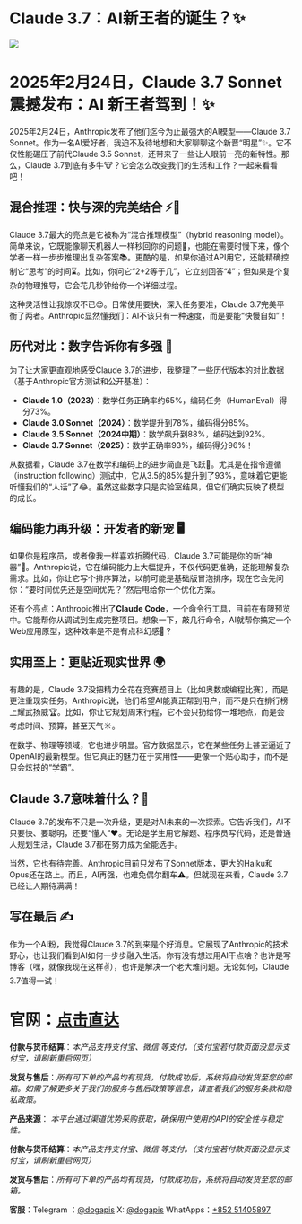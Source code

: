 # Claude 3.7：AI新王者的诞生？✨

![](https://dogapi.ai/wp-content/uploads/2025/02/image.jpg)

# 2025年2月24日，Claude 3.7 Sonnet 震撼发布：AI 新王者驾到！✨

2025年2月24日，Anthropic发布了他们迄今为止最强大的AI模型——Claude 3.7 Sonnet。作为一名AI爱好者，我迫不及待地想和大家聊聊这个新晋“明星”✨。它不仅性能碾压了前代Claude 3.5 Sonnet，还带来了一些让人眼前一亮的新特性。那么，Claude 3.7到底有多牛🐮？它会怎么改变我们的生活和工作？一起来看看吧！

## 混合推理：快与深的完美结合 ⚡🧠

Claude 3.7最大的亮点是它被称为“混合推理模型”（hybrid reasoning model）。简单来说，它既能像聊天机器人一样秒回你的问题💬，也能在需要时慢下来，像个学者一样一步步推理出复杂答案📚。更酷的是，如果你通过API用它，还能精确控制它“思考”的时间⌛。比如，你问它“2+2等于几”，它立刻回答“4”；但如果是个复杂的物理推导，它会花几秒钟给你一个详细过程。

这种灵活性让我惊叹不已😍。日常使用要快，深入任务要准，Claude 3.7完美平衡了两者。Anthropic显然懂我们：AI不该只有一种速度，而是要能“快慢自如”！

## 历代对比：数字告诉你有多强 💪

为了让大家更直观地感受Claude 3.7的进步，我整理了一些历代版本的对比数据（基于Anthropic官方测试和公开基准）：

- **Claude 1.0（2023）**：数学任务正确率约65%，编码任务（HumanEval）得分73%。
- **Claude 3.0 Sonnet（2024）**：数学提升到78%，编码得分85%。
- **Claude 3.5 Sonnet（2024中期）**：数学飙升到88%，编码达到92%。
- **Claude 3.7 Sonnet（2025）**：数学正确率93%，编码得分96%！

从数据看，Claude 3.7在数学和编码上的进步简直是飞跃🚀。尤其是在指令遵循（instruction following）测试中，它从3.5的85%提升到了93%，意味着它更能听懂我们的“人话”了😂。虽然这些数字只是实验室结果，但它们确实反映了模型的成长。

## 编码能力再升级：开发者的新宠 🖥️

如果你是程序员，或者像我一样喜欢折腾代码，Claude 3.7可能是你的新“神器”🔧。Anthropic说，它在编码能力上大幅提升，不仅代码更准确，还能理解复杂需求。比如，你让它写个排序算法，以前可能是基础版冒泡排序，现在它会先问你：“要时间优先还是空间优先？”然后甩给你一个优化方案。

还有个亮点：Anthropic推出了**Claude Code**，一个命令行工具，目前在有限预览中。它能帮你从调试到生成完整项目。想象一下，敲几行命令，AI就帮你搞定一个Web应用原型，这种效率是不是有点科幻感🌌？

## 实用至上：更贴近现实世界 🌍

有趣的是，Claude 3.7没把精力全花在竞赛题目上（比如奥数或编程比赛），而是更注重现实任务。Anthropic说，他们希望AI能真正帮到用户，而不是只在排行榜上耀武扬威🏆。比如，你让它规划周末行程，它不会只扔给你一堆地点，而是会考虑时间、预算，甚至天气☀️。

在数学、物理等领域，它也进步明显。官方数据显示，它在某些任务上甚至逼近了OpenAI的最新模型。但它真正的魅力在于实用性——更像一个贴心助手，而不是只会炫技的“学霸”。

## Claude 3.7意味着什么？🌟

Claude 3.7的发布不只是一次升级，更是对AI未来的一次探索。它告诉我们，AI不只要快、要聪明，还要“懂人”❤️。无论是学生用它解题、程序员写代码，还是普通人规划生活，Claude 3.7都在努力成为全能选手。

当然，它也有待完善。Anthropic目前只发布了Sonnet版本，更大的Haiku和Opus还在路上。而且，AI再强，也难免偶尔翻车⚠️。但就现在来看，Claude 3.7已经让人期待满满！

## 写在最后 ✍️

作为一个AI粉，我觉得Claude 3.7的到来是个好消息。它展现了Anthropic的技术野心，也让我们看到AI如何一步步融入生活。你有没有想过用AI干点啥？也许是写博客（嘿，就像我现在这样✌️），也许是解决一个老大难问题。无论如何，Claude 3.7值得一试！

# 官网：[点击直达](https://www.dogapi.ai/)

**付款与货币结算**：*本产品支持支付宝、微信 等支付。（支付宝若付款页面没显示支付宝，请刷新重启网页）*

**发货与售后**：*所有可下单的产品均有现货，付款成功后，系统将自动发货至您的邮箱。如需了解更多关于我们的服务与售后政策等信息，请查看我们的服务条款和隐私政策。*

**产品来源**： *本平台通过渠道优势采购获取，确保用户使用的API的安全性与稳定性。*

**付款与货币结算**：*本产品支持支付宝、微信 等支付。（支付宝若付款页面没显示支付宝，请刷新重启网页）*

**发货与售后**：*所有可下单的产品均有现货，付款成功后，系统将自动发货至您的邮箱。*

**客服**：Telegram ：[@dogapis](https://t.me/dogapis)     X: [@dogapis](https://x.com/Dogapis)        WhatApps：[+852 51405897](https://wa.me/85251405897)